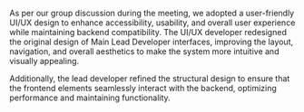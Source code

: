 As per our group discussion during the meeting, we adopted a user-friendly UI/UX design to enhance accessibility, usability, and overall user experience while maintaining backend compatibility. The UI/UX developer redesigned the original design of Main Lead Developer interfaces, improving the layout, navigation, and overall aesthetics to make the system more intuitive and visually appealing.

Additionally, the lead developer refined the structural design to ensure that the frontend elements seamlessly interact with the backend, optimizing performance and maintaining functionality. 

